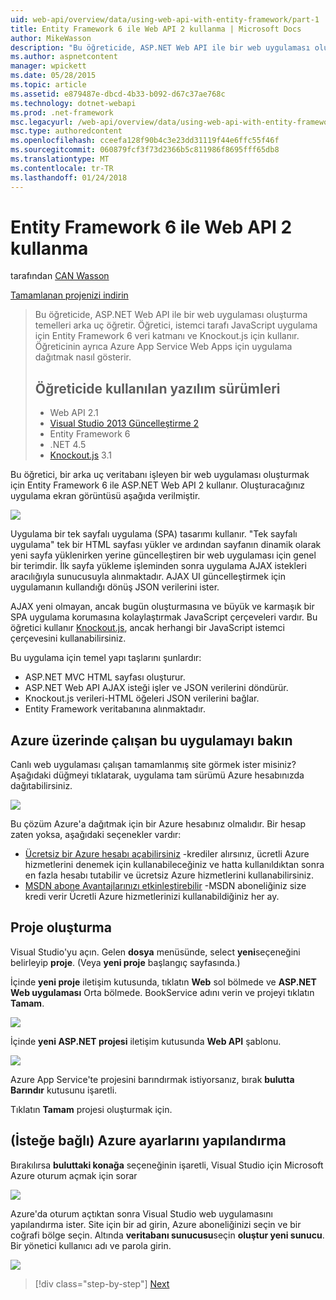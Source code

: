 ```yaml
---
uid: web-api/overview/data/using-web-api-with-entity-framework/part-1
title: Entity Framework 6 ile Web API 2 kullanma | Microsoft Docs
author: MikeWasson
description: "Bu öğreticide, ASP.NET Web API ile bir web uygulaması oluşturma temelleri arka uç öğretir. Öğretici veri yerleşim için Entity Framework 6 kullanır..."
ms.author: aspnetcontent
manager: wpickett
ms.date: 05/28/2015
ms.topic: article
ms.assetid: e879487e-dbcd-4b33-b092-d67c37ae768c
ms.technology: dotnet-webapi
ms.prod: .net-framework
msc.legacyurl: /web-api/overview/data/using-web-api-with-entity-framework/part-1
msc.type: authoredcontent
ms.openlocfilehash: cceefa128f90b4c3e23dd31119f44e6ffc55f46f
ms.sourcegitcommit: 060879fcf3f73d2366b5c811986f8695fff65db8
ms.translationtype: MT
ms.contentlocale: tr-TR
ms.lasthandoff: 01/24/2018
---
```

<a name="using-web-api-2-with-entity-framework-6"></a>Entity Framework 6 ile Web API 2 kullanma
====================
tarafından [CAN Wasson](https://github.com/MikeWasson)

[Tamamlanan projenizi indirin](https://github.com/MikeWasson/BookService)

> Bu öğreticide, ASP.NET Web API ile bir web uygulaması oluşturma temelleri arka uç öğretir. Öğretici, istemci tarafı JavaScript uygulama için Entity Framework 6 veri katmanı ve Knockout.js için kullanır. Öğreticinin ayrıca Azure App Service Web Apps için uygulama dağıtmak nasıl gösterir.
> 
> ## <a name="software-versions-used-in-the-tutorial"></a>Öğreticide kullanılan yazılım sürümleri
> 
> 
> - Web API 2.1
> - [Visual Studio 2013 Güncelleştirme 2](https://www.visualstudio.com/downloads/download-visual-studio-vs)
> - Entity Framework 6
> - .NET 4.5
> - [Knockout.js](http://knockoutjs.com/) 3.1


Bu öğretici, bir arka uç veritabanı işleyen bir web uygulaması oluşturmak için Entity Framework 6 ile ASP.NET Web API 2 kullanır. Oluşturacağınız uygulama ekran görüntüsü aşağıda verilmiştir.

[![](part-1/_static/image2.png)](part-1/_static/image1.png)

Uygulama bir tek sayfalı uygulama (SPA) tasarımı kullanır. "Tek sayfalı uygulama" tek bir HTML sayfası yükler ve ardından sayfanın dinamik olarak yeni sayfa yüklenirken yerine güncelleştiren bir web uygulaması için genel bir terimdir. İlk sayfa yükleme işleminden sonra uygulama AJAX istekleri aracılığıyla sunucusuyla alınmaktadır. AJAX UI güncelleştirmek için uygulamanın kullandığı dönüş JSON verilerini ister.

AJAX yeni olmayan, ancak bugün oluşturmasına ve büyük ve karmaşık bir SPA uygulama korumasına kolaylaştırmak JavaScript çerçeveleri vardır. Bu öğretici kullanır [Knockout.js](http://knockoutjs.com/), ancak herhangi bir JavaScript istemci çerçevesini kullanabilirsiniz.

Bu uygulama için temel yapı taşlarını şunlardır:

- ASP.NET MVC HTML sayfası oluşturur.
- ASP.NET Web API AJAX isteği işler ve JSON verilerini döndürür.
- Knockout.js verileri-HTML öğeleri JSON verilerini bağlar.
- Entity Framework veritabanına alınmaktadır.

## <a name="see-this-app-running-on-azure"></a>Azure üzerinde çalışan bu uygulamayı bakın

Canlı web uygulaması çalışan tamamlanmış site görmek ister misiniz? Aşağıdaki düğmeyi tıklatarak, uygulama tam sürümü Azure hesabınızda dağıtabilirsiniz.

[![](http://azuredeploy.net/deploybutton.png)](https://azuredeploy.net/?WT.mc_id=deploy_azure_aspnet&repository=https://github.com/tfitzmac/BookService)

Bu çözüm Azure'a dağıtmak için bir Azure hesabınız olmalıdır. Bir hesap zaten yoksa, aşağıdaki seçenekler vardır:

- [Ücretsiz bir Azure hesabı açabilirsiniz](https://azure.microsoft.com/pricing/free-trial/?WT.mc_id=A443DD604) -krediler alırsınız, ücretli Azure hizmetlerini denemek için kullanabileceğiniz ve hatta kullanıldıktan sonra en fazla hesabı tutabilir ve ücretsiz Azure hizmetlerini kullanabilirsiniz.
- [MSDN abone Avantajlarınızı etkinleştirebilir](https://azure.microsoft.com/pricing/member-offers/msdn-benefits-details/?WT.mc_id=A443DD604) -MSDN aboneliğiniz size kredi verir Ücretli Azure hizmetlerinizi kullanabildiğiniz her ay.

## <a name="create-the-project"></a>Proje oluşturma

Visual Studio'yu açın. Gelen **dosya** menüsünde, select **yeni**seçeneğini belirleyip **proje**. (Veya **yeni proje** başlangıç sayfasında.)

İçinde **yeni proje** iletişim kutusunda, tıklatın **Web** sol bölmede ve **ASP.NET Web uygulaması** Orta bölmede. BookService adını verin ve projeyi tıklatın **Tamam**.

[![](part-1/_static/image4.png)](part-1/_static/image3.png)

İçinde **yeni ASP.NET projesi** iletişim kutusunda **Web API** şablonu.

[![](part-1/_static/image6.png)](part-1/_static/image5.png)

Azure App Service'te projesini barındırmak istiyorsanız, bırak **bulutta Barındır** kutusunu işaretli.

Tıklatın **Tamam** projesi oluşturmak için.

## <a name="configure-azure-settings-optional"></a>(İsteğe bağlı) Azure ayarlarını yapılandırma

Bırakılırsa **buluttaki konağa** seçeneğinin işaretli, Visual Studio için Microsoft Azure oturum açmak için sorar

[![](part-1/_static/image8.png)](part-1/_static/image7.png)

Azure'da oturum açtıktan sonra Visual Studio web uygulamasını yapılandırma ister. Site için bir ad girin, Azure aboneliğinizi seçin ve bir coğrafi bölge seçin. Altında **veritabanı sunucusu**seçin **oluştur yeni sunucu**. Bir yönetici kullanıcı adı ve parola girin.

[![](part-1/_static/image10.png)](part-1/_static/image9.png)

>[!div class="step-by-step"]
[Next](part-2.md)
